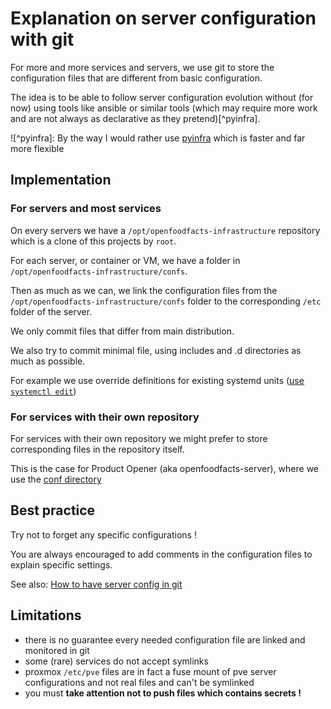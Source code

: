 # Explanation on server configuration with git

For more and more services and servers, we use git to store the configuration files that are different from basic configuration.

The idea is to be able to follow server configuration evolution without (for now) using tools like ansible or similar tools (which may require more work and are not always as declarative as they pretend)[^pyinfra].

![^pyinfra]: By the way I would rather use [pyinfra](https://docs.pyinfra.com/en/2.x/) which is faster and far more flexible

## Implementation

### For servers and most services

On every servers we have a `/opt/openfoodfacts-infrastructure` repository which is a clone of this projects by `root`.

For each server, or container or VM, we have a folder in `/opt/openfoodfacts-infrastructure/confs`.

Then as much as we can, we link the configuration files from the `/opt/openfoodfacts-infrastructure/confs` folder to the corresponding `/etc` folder of the server.

We only commit files that differ from main distribution.

We also try to commit minimal file, using includes and .d directories as much as possible.

For example we use override definitions for existing systemd units ([use `systemctl edit`](https://www.freedesktop.org/software/systemd/man/latest/systemctl.html#edit%20UNIT%E2%80%A6))

### For services with their own repository

For services with their own repository we might prefer to store corresponding files in the repository itself.

This is the case for Product Opener (aka openfoodfacts-server), where we use the [conf directory](https://github.com/openfoodfacts/openfoodfacts-server/tree/main/conf)

## Best practice

Try not to forget any specific configurations !

You are always encouraged to add comments in the configuration files to explain specific settings.

See also: [How to have server config in git](./how-to-have-server-config-in-git.md)

## Limitations

* there is no guarantee every needed configuration file are linked and monitored in git
* some (rare) services do not accept symlinks
* proxmox `/etc/pve` files are in fact a fuse mount of pve server configurations and not real files and can't be symlinked
* you must **take attention not to push files which contains secrets !**